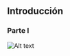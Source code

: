 ##  Introducción

### Parte I

![Alt text](https://commons.wikimedia.org/wiki/File:Git-logo.svg#/media/File:Git-logo.svg)